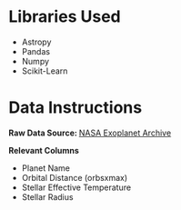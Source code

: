 # Libraries Used
<ul>
  <li>Astropy</li>
  <li>Pandas</li>
  <li>Numpy</li>
  <li>Scikit-Learn</li>
</ul>

# Data Instructions 
<b>Raw Data Source: </b>
<a href="url">NASA Exoplanet Archive</a>

<b>Relevant Columns</b>
<ul>

  <li>Planet Name</li>
  <li>Orbital Distance (orbsxmax)</li>
  <li>Stellar Effective Temperature</li>
  <li>Stellar Radius</li>
</ul>
